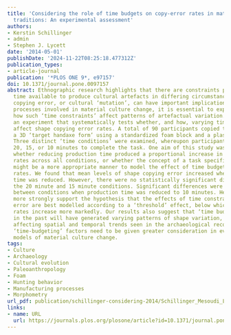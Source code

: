 ```yaml
---
title: 'Considering the role of time budgets on copy-error rates in material culture
  traditions: An experimental assessment'
authors:
- Kerstin Schillinger
- admin
- Stephen J. Lycett
date: '2014-05-01'
publishDate: '2024-11-22T08:25:18.477312Z'
publication_types:
- article-journal
publication: '*PLOS ONE 9*, e97157'
doi: 10.1371/journal.pone.0097157
abstract: Ethnographic research highlights that there are constraints placed on the
  time available to produce cultural artefacts in differing circumstances. Given that
  copying error, or cultural ‘mutation’, can have important implications for the evolutionary
  processes involved in material culture change, it is essential to explore empirically
  how such ‘time constraints’ affect patterns of artefactual variation. Here, we report
  an experiment that systematically tests whether, and how, varying time constraints
  affect shape copying error rates. A total of 90 participants copied the shape of
  a 3D ‘target handaxe form’ using a standardized foam block and a plastic knife.
  Three distinct ‘time conditions’ were examined, whereupon participants had either
  20, 15, or 10 minutes to complete the task. One aim of this study was to determine
  whether reducing production time produced a proportional increase in copy error
  rates across all conditions, or whether the concept of a task specific ‘threshold’
  might be a more appropriate manner to model the effect of time budgets on copy-error
  rates. We found that mean levels of shape copying error increased when production
  time was reduced. However, there were no statistically significant differences between
  the 20 minute and 15 minute conditions. Significant differences were only obtained
  between conditions when production time was reduced to 10 minutes. Hence, our results
  more strongly support the hypothesis that the effects of time constraints on copying
  error are best modelled according to a ‘threshold’ effect, below which mutation
  rates increase more markedly. Our results also suggest that ‘time budgets’ available
  in the past will have generated varying patterns of shape variation, potentially
  affecting spatial and temporal trends seen in the archaeological record. Hence,
  ‘time-budgeting’ factors need to be given greater consideration in evolutionary
  models of material culture change.
tags:
- Culture
- Archaeology
- Cultural evolution
- Paleoanthropology
- Foam
- Hunting behavior
- Manufacturing processes
- Morphometry
url_pdf: publication/schillinger-considering-2014/Schillinger_Mesoudi_Lycett_PLOSONE_2014.pdf
links:
- name: URL
  url: https://journals.plos.org/plosone/article?id=10.1371/journal.pone.0097157
---
```

